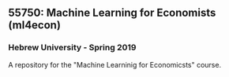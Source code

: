## 55750: Machine Learning for Economists (ml4econ)
### Hebrew University - Spring 2019
A repository for the "Machine Learninig for Economicsts" course.
